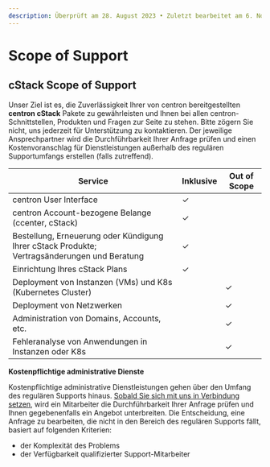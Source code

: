 ```yaml
---
description: Überprüft am 28. August 2023 • Zuletzt bearbeitet am 6. November 2023
---
```


# Scope of Support

## cStack Scope of Support

Unser Ziel ist es, die Zuverlässigkeit Ihrer von centron bereitgestellten **centron cStack** Pakete zu gewährleisten und Ihnen bei allen centron-Schnittstellen, Produkten und Fragen zur Seite zu stehen. Bitte zögern Sie nicht, uns jederzeit für Unterstützung zu kontaktieren. Der jeweilige Ansprechpartner wird die Durchführbarkeit Ihrer Anfrage prüfen und einen Kostenvoranschlag für Dienstleistungen außerhalb des regulären Supportumfangs erstellen (falls zutreffend).​

| Service                                                                                      | Inklusive | Out of Scope |
| -------------------------------------------------------------------------------------------- | --------- | ------------ |
| centron User Interface                                                                       | ✓         | ​            |
| centron Account-bezogene Belange (ccenter, cStack)                                           | ✓         | ​            |
| Bestellung, Erneuerung oder Kündigung Ihrer cStack Produkte; Vertragsänderungen und Beratung | ✓         | ​            |
| Einrichtung Ihres cStack Plans                                                               | ✓         | ​            |
| Deployment von Instanzen (VMs) und K8s (Kubernetes Cluster)                                  | ​         | ✓            |
| Deployment von Netzwerken                                                                    | ​         | ✓            |
| Administration von Domains, Accounts, etc.                                                   | ​         | ✓            |
| Fehleranalyse von Anwendungen in Instanzen oder K8s                                          | ​         | ✓            |

**Kostenpflichtige administrative Dienste**

Kostenpflichtige administrative Dienstleistungen gehen über den Umfang des regulären Supports hinaus. ​[Sobald Sie sich mit uns in Verbindung setzen](https://www.centron.de/kontaktieren-sie-centron/), wird ein Mitarbeiter die Durchführbarkeit Ihrer Anfrage prüfen und Ihnen gegebenenfalls ein Angebot unterbreiten. Die Entscheidung, eine Anfrage zu bearbeiten, die nicht in den Bereich des regulären Supports fällt, basiert auf folgenden Kriterien:

* der Komplexität des Problems
* der Verfügbarkeit qualifizierter Support-Mitarbeiter
